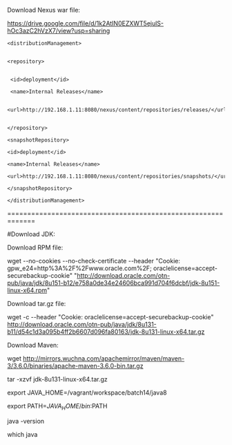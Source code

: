 Download Nexus war file:

https://drive.google.com/file/d/1k2AtIN0EZXWT5ejulS-hOc3azC2hVzX7/view?usp=sharing



    <distributionManagement>


    <repository>


     <id>deployment</id>
     
     <name>Internal Releases</name>
     
     <url>http://192.168.1.11:8080/nexus/content/repositories/releases/</url>


    </repository>  
  
    <snapshotRepository>
  
    <id>deployment</id>
     
    <name>Internal Releases</name>
     
    <url>http://192.168.1.11:8080/nexus/content/repositories/snapshots/</url>
  
    </snapshotRepository>
    
    </distributionManagement>


=============================================================

#Download JDK:

Download RPM file:   

wget --no-cookies --no-check-certificate --header "Cookie: gpw_e24=http%3A%2F%2Fwww.oracle.com%2F; oraclelicense=accept-securebackup-cookie" "http://download.oracle.com/otn-pub/java/jdk/8u151-b12/e758a0de34e24606bca991d704f6dcbf/jdk-8u151-linux-x64.rpm"

Download tar.gz file:

wget -c --header "Cookie: oraclelicense=accept-securebackup-cookie" http://download.oracle.com/otn-pub/java/jdk/8u131-b11/d54c1d3a095b4ff2b6607d096fa80163/jdk-8u131-linux-x64.tar.gz


Download Maven:

wget http://mirrors.wuchna.com/apachemirror/maven/maven-3/3.6.0/binaries/apache-maven-3.6.0-bin.tar.gz

   tar -xzvf jdk-8u131-linux-x64.tar.gz
   
   export JAVA_HOME=/vagrant/workspace/batch14/java8
   
   export PATH=$JAVA_HOME/bin:$PATH
   
   java -version
   
   which java
